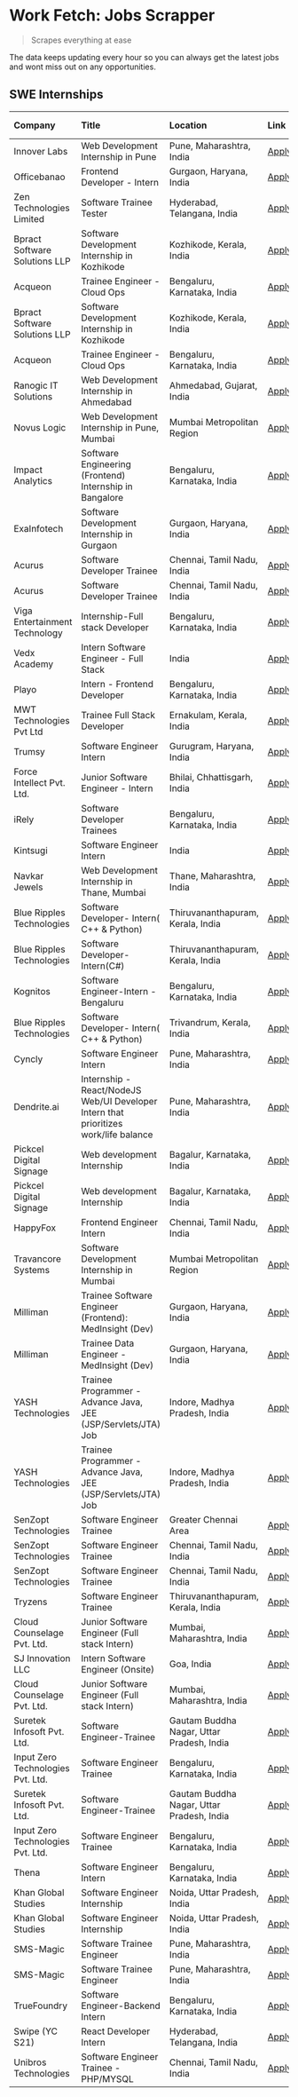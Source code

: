 # Work Fetch: Jobs Scrapper
> Scrapes everything at ease

The data keeps updating every hour so you can always get the latest jobs and wont miss out on any opportunities.

## SWE Internships
<!--START_SECTION:workfetch-->
| Company                           | Title                                                                                | Location                                  | Link                                                                                                                                                                                                                                                                                                | Date Posted   |
|:----------------------------------|:-------------------------------------------------------------------------------------|:------------------------------------------|:----------------------------------------------------------------------------------------------------------------------------------------------------------------------------------------------------------------------------------------------------------------------------------------------------|:--------------|
| Innover Labs                      | Web Development Internship in Pune                                                   | Pune, Maharashtra, India                  | [Apply](https://in.linkedin.com/jobs/view/web-development-internship-in-pune-at-innover-labs-3875494237?position=12&pageNum=0&refId=oNWcbmKuoMAIU1KllIfvsg%3D%3D&trackingId=Xav9D%2B6zp1ymVlJhZ7TcIQ%3D%3D&trk=public_jobs_jserp-result_search-card)                                                | 2024-03-28    |
| Officebanao                       | Frontend Developer - Intern                                                          | Gurgaon, Haryana, India                   | [Apply](https://in.linkedin.com/jobs/view/frontend-developer-intern-at-officebanao-3871265915?position=18&pageNum=0&refId=oNWcbmKuoMAIU1KllIfvsg%3D%3D&trackingId=RnQJMY9N%2BOhrI%2F%2BTdCLZ3g%3D%3D&trk=public_jobs_jserp-result_search-card)                                                      | 2024-03-28    |
| Zen Technologies Limited          | Software Trainee Tester                                                              | Hyderabad, Telangana, India               | [Apply](https://in.linkedin.com/jobs/view/software-trainee-tester-at-zen-technologies-limited-3872036112?position=14&pageNum=0&refId=oNWcbmKuoMAIU1KllIfvsg%3D%3D&trackingId=S8XBfL5yrTc%2FDGSfROdGFw%3D%3D&trk=public_jobs_jserp-result_search-card)                                               | 2024-03-27    |
| Bpract Software Solutions LLP     | Software Development Internship in Kozhikode                                         | Kozhikode, Kerala, India                  | [Apply](https://in.linkedin.com/jobs/view/software-development-internship-in-kozhikode-at-bpract-software-solutions-llp-3874054300?position=27&pageNum=0&refId=oNWcbmKuoMAIU1KllIfvsg%3D%3D&trackingId=Xb6hT1jO7S0g21ErcAvCWQ%3D%3D&trk=public_jobs_jserp-result_search-card)                       | 2024-03-27    |
| Acqueon                           | Trainee Engineer - Cloud Ops                                                         | Bengaluru, Karnataka, India               | [Apply](https://in.linkedin.com/jobs/view/trainee-engineer-cloud-ops-at-acqueon-3871481740?position=58&pageNum=0&refId=oNWcbmKuoMAIU1KllIfvsg%3D%3D&trackingId=NaIj1pxA2aqI8D4RtdoPfA%3D%3D&trk=public_jobs_jserp-result_search-card)                                                               | 2024-03-27    |
| Bpract Software Solutions LLP     | Software Development Internship in Kozhikode                                         | Kozhikode, Kerala, India                  | [Apply](https://in.linkedin.com/jobs/view/software-development-internship-in-kozhikode-at-bpract-software-solutions-llp-3874054300?position=2&pageNum=2&refId=9eZLSF6fkzY8SmyGqC%2Fk6g%3D%3D&trackingId=Gkr7VvcziIv0kLO4%2F3zyNg%3D%3D&trk=public_jobs_jserp-result_search-card)                    | 2024-03-27    |
| Acqueon                           | Trainee Engineer - Cloud Ops                                                         | Bengaluru, Karnataka, India               | [Apply](https://in.linkedin.com/jobs/view/trainee-engineer-cloud-ops-at-acqueon-3871481740?position=9&pageNum=5&refId=PTRvoLy2BXp7WDAkkwATRg%3D%3D&trackingId=KC9EsclwOXA5ZeuAHCDFwA%3D%3D&trk=public_jobs_jserp-result_search-card)                                                                | 2024-03-27    |
| Ranogic IT Solutions              | Web Development Internship in Ahmedabad                                              | Ahmedabad, Gujarat, India                 | [Apply](https://in.linkedin.com/jobs/view/web-development-internship-in-ahmedabad-at-ranogic-it-solutions-3874056150?position=9&pageNum=7&refId=ZxwvAOpxW7yGU%2B0FUdQdbA%3D%3D&trackingId=n71HZmS1Rf9oQL2pgEwxdg%3D%3D&trk=public_jobs_jserp-result_search-card)                                    | 2024-03-27    |
| Novus Logic                       | Web Development Internship in Pune, Mumbai                                           | Mumbai Metropolitan Region                | [Apply](https://in.linkedin.com/jobs/view/web-development-internship-in-pune-mumbai-at-novus-logic-3874051574?position=10&pageNum=7&refId=ZxwvAOpxW7yGU%2B0FUdQdbA%3D%3D&trackingId=XvHw4qzSJGZj8UblhGQ%2Bcw%3D%3D&trk=public_jobs_jserp-result_search-card)                                        | 2024-03-27    |
| Impact Analytics                  | Software Engineering (Frontend) Internship in Bangalore                              | Bengaluru, Karnataka, India               | [Apply](https://in.linkedin.com/jobs/view/software-engineering-frontend-internship-in-bangalore-at-impact-analytics-3872535077?position=5&pageNum=0&refId=oNWcbmKuoMAIU1KllIfvsg%3D%3D&trackingId=pvE00651qGWC0IxkWCVZog%3D%3D&trk=public_jobs_jserp-result_search-card)                            | 2024-03-26    |
| ExaInfotech                       | Software Development Internship in Gurgaon                                           | Gurgaon, Haryana, India                   | [Apply](https://in.linkedin.com/jobs/view/software-development-internship-in-gurgaon-at-exainfotech-3872534185?position=21&pageNum=0&refId=oNWcbmKuoMAIU1KllIfvsg%3D%3D&trackingId=qqOwaOPU4G60Z652oOVfkQ%3D%3D&trk=public_jobs_jserp-result_search-card)                                           | 2024-03-26    |
| Acurus                            | Software Developer Trainee                                                           | Chennai, Tamil Nadu, India                | [Apply](https://in.linkedin.com/jobs/view/software-developer-trainee-at-acurus-3871400616?position=29&pageNum=0&refId=oNWcbmKuoMAIU1KllIfvsg%3D%3D&trackingId=7jo2udsQB2kk3hIH7E2tIQ%3D%3D&trk=public_jobs_jserp-result_search-card)                                                                | 2024-03-26    |
| Acurus                            | Software Developer Trainee                                                           | Chennai, Tamil Nadu, India                | [Apply](https://in.linkedin.com/jobs/view/software-developer-trainee-at-acurus-3871400616?position=4&pageNum=2&refId=9eZLSF6fkzY8SmyGqC%2Fk6g%3D%3D&trackingId=pfImXppcj33FN5a9iaIWHA%3D%3D&trk=public_jobs_jserp-result_search-card)                                                               | 2024-03-26    |
| Viga Entertainment Technology     | Internship-Full stack Developer                                                      | Bengaluru, Karnataka, India               | [Apply](https://in.linkedin.com/jobs/view/internship-full-stack-developer-at-viga-entertainment-technology-3870669789?position=42&pageNum=0&refId=oNWcbmKuoMAIU1KllIfvsg%3D%3D&trackingId=oy3OM27rAr8GKIhC1%2FBnkA%3D%3D&trk=public_jobs_jserp-result_search-card)                                  | 2024-03-25    |
| Vedx Academy                      | Intern Software Engineer - Full Stack                                                | India                                     | [Apply](https://in.linkedin.com/jobs/view/intern-software-engineer-full-stack-at-vedx-academy-3869646013?position=4&pageNum=7&refId=ZxwvAOpxW7yGU%2B0FUdQdbA%3D%3D&trackingId=XtI%2Fr5hyUq77wJ0Mhdy0Hw%3D%3D&trk=public_jobs_jserp-result_search-card)                                              | 2024-03-25    |
| Playo                             | Intern - Frontend Developer                                                          | Bengaluru, Karnataka, India               | [Apply](https://in.linkedin.com/jobs/view/intern-frontend-developer-at-playo-3864131172?position=8&pageNum=0&refId=oNWcbmKuoMAIU1KllIfvsg%3D%3D&trackingId=yqNl9hlTa9kNDUdeJPBLOA%3D%3D&trk=public_jobs_jserp-result_search-card)                                                                   | 2024-03-22    |
| MWT Technologies Pvt Ltd          | Trainee Full Stack Developer                                                         | Ernakulam, Kerala, India                  | [Apply](https://in.linkedin.com/jobs/view/trainee-full-stack-developer-at-mwt-technologies-pvt-ltd-3863344037?position=10&pageNum=0&refId=oNWcbmKuoMAIU1KllIfvsg%3D%3D&trackingId=EXhnSAaUxLwevrjZUSvP2w%3D%3D&trk=public_jobs_jserp-result_search-card)                                            | 2024-03-20    |
| Trumsy                            | Software Engineer Intern                                                             | Gurugram, Haryana, India                  | [Apply](https://in.linkedin.com/jobs/view/software-engineer-intern-at-trumsy-3864795201?position=45&pageNum=0&refId=oNWcbmKuoMAIU1KllIfvsg%3D%3D&trackingId=9KfjWIJXNvQ64Z2ffxLjkw%3D%3D&trk=public_jobs_jserp-result_search-card)                                                                  | 2024-03-20    |
| Force Intellect Pvt. Ltd.         | Junior Software Engineer - Intern                                                    | Bhilai, Chhattisgarh, India               | [Apply](https://in.linkedin.com/jobs/view/junior-software-engineer-intern-at-force-intellect-pvt-ltd-3862286436?position=2&pageNum=7&refId=ZxwvAOpxW7yGU%2B0FUdQdbA%3D%3D&trackingId=5YK6SK%2F9vPTHC0d8O1AUyg%3D%3D&trk=public_jobs_jserp-result_search-card)                                       | 2024-03-19    |
| iRely                             | Software Developer Trainees                                                          | Bengaluru, Karnataka, India               | [Apply](https://in.linkedin.com/jobs/view/software-developer-trainees-at-irely-3860566039?position=3&pageNum=0&refId=oNWcbmKuoMAIU1KllIfvsg%3D%3D&trackingId=ELLpLm0p9aF8jzSZ2KFBEw%3D%3D&trk=public_jobs_jserp-result_search-card)                                                                 | 2024-03-18    |
| Kintsugi                          | Software Engineer Intern                                                             | India                                     | [Apply](https://in.linkedin.com/jobs/view/software-engineer-intern-at-kintsugi-3857074071?position=39&pageNum=0&refId=oNWcbmKuoMAIU1KllIfvsg%3D%3D&trackingId=iT01DkHPD36XZ%2F7dmI80oA%3D%3D&trk=public_jobs_jserp-result_search-card)                                                              | 2024-03-16    |
| Navkar Jewels                     | Web Development Internship in Thane, Mumbai                                          | Thane, Maharashtra, India                 | [Apply](https://in.linkedin.com/jobs/view/web-development-internship-in-thane-mumbai-at-navkar-jewels-3858087224?position=3&pageNum=7&refId=ZxwvAOpxW7yGU%2B0FUdQdbA%3D%3D&trackingId=iwP8%2Bzha%2FNhG4Bfp7GEaKQ%3D%3D&trk=public_jobs_jserp-result_search-card)                                    | 2024-03-15    |
| Blue Ripples Technologies         | Software Developer- Intern( C++ & Python)                                            | Thiruvananthapuram, Kerala, India         | [Apply](https://in.linkedin.com/jobs/view/software-developer-intern-c%2B%2B-python-at-blue-ripples-technologies-3855594494?position=20&pageNum=0&refId=oNWcbmKuoMAIU1KllIfvsg%3D%3D&trackingId=faNCexzmev1uUAUgJ3ibHg%3D%3D&trk=public_jobs_jserp-result_search-card)                               | 2024-03-14    |
| Blue Ripples Technologies         | Software Developer- Intern(C#)                                                       | Thiruvananthapuram, Kerala, India         | [Apply](https://in.linkedin.com/jobs/view/software-developer-intern-c%23-at-blue-ripples-technologies-3855593506?position=8&pageNum=7&refId=ZxwvAOpxW7yGU%2B0FUdQdbA%3D%3D&trackingId=sCOiQ6MyTDtlCEP6pBTCSw%3D%3D&trk=public_jobs_jserp-result_search-card)                                        | 2024-03-14    |
| Kognitos                          | Software Engineer-Intern -Bengaluru                                                  | Bengaluru, Karnataka, India               | [Apply](https://in.linkedin.com/jobs/view/software-engineer-intern-bengaluru-at-kognitos-3855361239?position=7&pageNum=0&refId=oNWcbmKuoMAIU1KllIfvsg%3D%3D&trackingId=wsqbZ0P8FiHWErH3Z1TThg%3D%3D&trk=public_jobs_jserp-result_search-card)                                                       | 2024-03-13    |
| Blue Ripples Technologies         | Software Developer- Intern( C++  & Python)                                           | Trivandrum, Kerala, India                 | [Apply](https://in.linkedin.com/jobs/view/software-developer-intern-c%2B%2B-python-at-blue-ripples-technologies-3856150730?position=19&pageNum=0&refId=oNWcbmKuoMAIU1KllIfvsg%3D%3D&trackingId=WvLDj%2BJ5ONXygz%2FMWeixJg%3D%3D&trk=public_jobs_jserp-result_search-card)                           | 2024-03-13    |
| Cyncly                            | Software Engineer Intern                                                             | Pune, Maharashtra, India                  | [Apply](https://in.linkedin.com/jobs/view/software-engineer-intern-at-cyncly-3853990178?position=24&pageNum=0&refId=oNWcbmKuoMAIU1KllIfvsg%3D%3D&trackingId=ylJNfoKVwpiOjrnbIWZG1Q%3D%3D&trk=public_jobs_jserp-result_search-card)                                                                  | 2024-03-13    |
| Dendrite.ai                       | Internship - React/NodeJS Web/UI Developer Intern that prioritizes work/life balance | Pune, Maharashtra, India                  | [Apply](https://in.linkedin.com/jobs/view/internship-react-nodejs-web-ui-developer-intern-that-prioritizes-work-life-balance-at-dendrite-ai-3853583200?position=38&pageNum=0&refId=oNWcbmKuoMAIU1KllIfvsg%3D%3D&trackingId=jp%2FPRRcaYmvkzsdsmYNbOw%3D%3D&trk=public_jobs_jserp-result_search-card) | 2024-03-12    |
| Pickcel Digital Signage           | Web development Internship                                                           | Bagalur, Karnataka, India                 | [Apply](https://in.linkedin.com/jobs/view/web-development-internship-at-pickcel-digital-signage-3849506118?position=57&pageNum=0&refId=oNWcbmKuoMAIU1KllIfvsg%3D%3D&trackingId=VHvqtl32QD1YoqAJhV6rpg%3D%3D&trk=public_jobs_jserp-result_search-card)                                               | 2024-03-08    |
| Pickcel Digital Signage           | Web development Internship                                                           | Bagalur, Karnataka, India                 | [Apply](https://in.linkedin.com/jobs/view/web-development-internship-at-pickcel-digital-signage-3849506118?position=8&pageNum=5&refId=PTRvoLy2BXp7WDAkkwATRg%3D%3D&trackingId=YY%2F1I3mzzZ%2Fm5ckYzBlfDA%3D%3D&trk=public_jobs_jserp-result_search-card)                                            | 2024-03-08    |
| HappyFox                          | Frontend Engineer Intern                                                             | Chennai, Tamil Nadu, India                | [Apply](https://in.linkedin.com/jobs/view/frontend-engineer-intern-at-happyfox-3848357951?position=48&pageNum=0&refId=oNWcbmKuoMAIU1KllIfvsg%3D%3D&trackingId=qz3keRzFQn9g1%2BiD2dkMxw%3D%3D&trk=public_jobs_jserp-result_search-card)                                                              | 2024-03-07    |
| Travancore Systems                | Software Development Internship in Mumbai                                            | Mumbai Metropolitan Region                | [Apply](https://in.linkedin.com/jobs/view/software-development-internship-in-mumbai-at-travancore-systems-3847706952?position=47&pageNum=0&refId=oNWcbmKuoMAIU1KllIfvsg%3D%3D&trackingId=OAaXl1pvWIziKeuU%2BdhZXQ%3D%3D&trk=public_jobs_jserp-result_search-card)                                   | 2024-03-05    |
| Milliman                          | Trainee Software Engineer (Frontend): MedInsight (Dev)                               | Gurgaon, Haryana, India                   | [Apply](https://in.linkedin.com/jobs/view/trainee-software-engineer-frontend-medinsight-dev-at-milliman-3792874280?position=11&pageNum=0&refId=oNWcbmKuoMAIU1KllIfvsg%3D%3D&trackingId=oMlalZ4xjQz6iuZcjG4kag%3D%3D&trk=public_jobs_jserp-result_search-card)                                       | 2024-03-01    |
| Milliman                          | Trainee Data Engineer - MedInsight (Dev)                                             | Gurgaon, Haryana, India                   | [Apply](https://in.linkedin.com/jobs/view/trainee-data-engineer-medinsight-dev-at-milliman-3789275187?position=5&pageNum=7&refId=ZxwvAOpxW7yGU%2B0FUdQdbA%3D%3D&trackingId=nLr1S5GU24DQPNT9Yws3jg%3D%3D&trk=public_jobs_jserp-result_search-card)                                                   | 2024-02-23    |
| YASH Technologies                 | Trainee Programmer - Advance Java, JEE (JSP/Servlets/JTA) Job                        | Indore, Madhya Pradesh, India             | [Apply](https://in.linkedin.com/jobs/view/trainee-programmer-advance-java-jee-jsp-servlets-jta-job-at-yash-technologies-3811759183?position=28&pageNum=0&refId=oNWcbmKuoMAIU1KllIfvsg%3D%3D&trackingId=HdSVaiAfnFyJieYnie%2BicA%3D%3D&trk=public_jobs_jserp-result_search-card)                     | 2024-02-13    |
| YASH Technologies                 | Trainee Programmer - Advance Java, JEE (JSP/Servlets/JTA) Job                        | Indore, Madhya Pradesh, India             | [Apply](https://in.linkedin.com/jobs/view/trainee-programmer-advance-java-jee-jsp-servlets-jta-job-at-yash-technologies-3811759183?position=3&pageNum=2&refId=9eZLSF6fkzY8SmyGqC%2Fk6g%3D%3D&trackingId=o1A0uB0C5mLy6AS8UdYchg%3D%3D&trk=public_jobs_jserp-result_search-card)                      | 2024-02-13    |
| SenZopt Technologies              | Software Engineer Trainee                                                            | Greater Chennai Area                      | [Apply](https://in.linkedin.com/jobs/view/software-engineer-trainee-at-senzopt-technologies-3827688781?position=40&pageNum=0&refId=oNWcbmKuoMAIU1KllIfvsg%3D%3D&trackingId=jzll2d%2BPPdzI7zVYu4VC0A%3D%3D&trk=public_jobs_jserp-result_search-card)                                                 | 2024-02-12    |
| SenZopt Technologies              | Software Engineer Trainee                                                            | Chennai, Tamil Nadu, India                | [Apply](https://in.linkedin.com/jobs/view/software-engineer-trainee-at-senzopt-technologies-3827686880?position=56&pageNum=0&refId=oNWcbmKuoMAIU1KllIfvsg%3D%3D&trackingId=6eh22mypLdATZFVaQ9X2IQ%3D%3D&trk=public_jobs_jserp-result_search-card)                                                   | 2024-02-12    |
| SenZopt Technologies              | Software Engineer Trainee                                                            | Chennai, Tamil Nadu, India                | [Apply](https://in.linkedin.com/jobs/view/software-engineer-trainee-at-senzopt-technologies-3827686880?position=7&pageNum=5&refId=PTRvoLy2BXp7WDAkkwATRg%3D%3D&trackingId=GgKO7FozR9k%2BfeKZImcztw%3D%3D&trk=public_jobs_jserp-result_search-card)                                                  | 2024-02-12    |
| Tryzens                           | Software Engineer Trainee                                                            | Thiruvananthapuram, Kerala, India         | [Apply](https://in.linkedin.com/jobs/view/software-engineer-trainee-at-tryzens-3809363491?position=43&pageNum=0&refId=oNWcbmKuoMAIU1KllIfvsg%3D%3D&trackingId=3t%2B%2BC9Cmgo6IqXxz%2FTw5KQ%3D%3D&trk=public_jobs_jserp-result_search-card)                                                          | 2024-01-18    |
| Cloud Counselage Pvt. Ltd.        | Junior Software Engineer (Full stack Intern)                                         | Mumbai, Maharashtra, India                | [Apply](https://in.linkedin.com/jobs/view/junior-software-engineer-full-stack-intern-at-cloud-counselage-pvt-ltd-3803132814?position=33&pageNum=0&refId=oNWcbmKuoMAIU1KllIfvsg%3D%3D&trackingId=HBlZjkumqjTY4pwYuc7slQ%3D%3D&trk=public_jobs_jserp-result_search-card)                              | 2024-01-11    |
| SJ Innovation LLC                 | Intern Software Engineer (Onsite)                                                    | Goa, India                                | [Apply](https://in.linkedin.com/jobs/view/intern-software-engineer-onsite-at-sj-innovation-llc-3799959011?position=49&pageNum=0&refId=oNWcbmKuoMAIU1KllIfvsg%3D%3D&trackingId=oZsu%2BUEogKi7eSgL4CWgTg%3D%3D&trk=public_jobs_jserp-result_search-card)                                              | 2024-01-11    |
| Cloud Counselage Pvt. Ltd.        | Junior Software Engineer (Full stack Intern)                                         | Mumbai, Maharashtra, India                | [Apply](https://in.linkedin.com/jobs/view/junior-software-engineer-full-stack-intern-at-cloud-counselage-pvt-ltd-3803132814?position=8&pageNum=2&refId=9eZLSF6fkzY8SmyGqC%2Fk6g%3D%3D&trackingId=yNdeZcfFlsfpZDkaz9mi2A%3D%3D&trk=public_jobs_jserp-result_search-card)                             | 2024-01-11    |
| Suretek Infosoft Pvt. Ltd.        | Software Engineer-Trainee                                                            | Gautam Buddha Nagar, Uttar Pradesh, India | [Apply](https://in.linkedin.com/jobs/view/software-engineer-trainee-at-suretek-infosoft-pvt-ltd-3800934643?position=30&pageNum=0&refId=oNWcbmKuoMAIU1KllIfvsg%3D%3D&trackingId=aKDjsjiNc2fTUzCvGAW%2FPQ%3D%3D&trk=public_jobs_jserp-result_search-card)                                             | 2024-01-09    |
| Input Zero Technologies Pvt. Ltd. | Software Engineer Trainee                                                            | Bengaluru, Karnataka, India               | [Apply](https://in.linkedin.com/jobs/view/software-engineer-trainee-at-input-zero-technologies-pvt-ltd-3800927643?position=35&pageNum=0&refId=oNWcbmKuoMAIU1KllIfvsg%3D%3D&trackingId=UUXwtN8Kd1JdqY4Gv%2Fdd0g%3D%3D&trk=public_jobs_jserp-result_search-card)                                      | 2024-01-09    |
| Suretek Infosoft Pvt. Ltd.        | Software Engineer-Trainee                                                            | Gautam Buddha Nagar, Uttar Pradesh, India | [Apply](https://in.linkedin.com/jobs/view/software-engineer-trainee-at-suretek-infosoft-pvt-ltd-3800934643?position=5&pageNum=2&refId=9eZLSF6fkzY8SmyGqC%2Fk6g%3D%3D&trackingId=nyAlCS7qwGKsmN1pI2GUqg%3D%3D&trk=public_jobs_jserp-result_search-card)                                              | 2024-01-09    |
| Input Zero Technologies Pvt. Ltd. | Software Engineer Trainee                                                            | Bengaluru, Karnataka, India               | [Apply](https://in.linkedin.com/jobs/view/software-engineer-trainee-at-input-zero-technologies-pvt-ltd-3800927643?position=10&pageNum=2&refId=9eZLSF6fkzY8SmyGqC%2Fk6g%3D%3D&trackingId=7FsTEvEqeEOEEO7Me%2Fn0EQ%3D%3D&trk=public_jobs_jserp-result_search-card)                                    | 2024-01-09    |
| Thena                             | Software Engineer Intern                                                             | Bengaluru, Karnataka, India               | [Apply](https://in.linkedin.com/jobs/view/software-engineer-intern-at-thena-3778731751?position=23&pageNum=0&refId=oNWcbmKuoMAIU1KllIfvsg%3D%3D&trackingId=LIEnaRvbdVrOVxl0hm%2FwiA%3D%3D&trk=public_jobs_jserp-result_search-card)                                                                 | 2023-12-05    |
| Khan Global Studies               | Software Engineer Internship                                                         | Noida, Uttar Pradesh, India               | [Apply](https://in.linkedin.com/jobs/view/software-engineer-internship-at-khan-global-studies-3766942197?position=59&pageNum=0&refId=oNWcbmKuoMAIU1KllIfvsg%3D%3D&trackingId=qHd2wY8phhjZKk2MdDaTCA%3D%3D&trk=public_jobs_jserp-result_search-card)                                                 | 2023-11-27    |
| Khan Global Studies               | Software Engineer Internship                                                         | Noida, Uttar Pradesh, India               | [Apply](https://in.linkedin.com/jobs/view/software-engineer-internship-at-khan-global-studies-3766942197?position=10&pageNum=5&refId=PTRvoLy2BXp7WDAkkwATRg%3D%3D&trackingId=cJ3EUb%2FXpFb3fsPDQpLMrw%3D%3D&trk=public_jobs_jserp-result_search-card)                                               | 2023-11-27    |
| SMS-Magic                         | Software Trainee Engineer                                                            | Pune, Maharashtra, India                  | [Apply](https://in.linkedin.com/jobs/view/software-trainee-engineer-at-sms-magic-3761409781?position=34&pageNum=0&refId=oNWcbmKuoMAIU1KllIfvsg%3D%3D&trackingId=gqMlaiLtWLqI0GQ%2F639h%2BQ%3D%3D&trk=public_jobs_jserp-result_search-card)                                                          | 2023-11-16    |
| SMS-Magic                         | Software Trainee Engineer                                                            | Pune, Maharashtra, India                  | [Apply](https://in.linkedin.com/jobs/view/software-trainee-engineer-at-sms-magic-3761409781?position=9&pageNum=2&refId=9eZLSF6fkzY8SmyGqC%2Fk6g%3D%3D&trackingId=ahbql5v5e0nxJkiLgxKzDw%3D%3D&trk=public_jobs_jserp-result_search-card)                                                             | 2023-11-16    |
| TrueFoundry                       | Software Engineer-Backend Intern                                                     | Bengaluru, Karnataka, India               | [Apply](https://in.linkedin.com/jobs/view/software-engineer-backend-intern-at-truefoundry-3779508170?position=36&pageNum=0&refId=oNWcbmKuoMAIU1KllIfvsg%3D%3D&trackingId=Nd2dk%2BS7G1riJftyvp0MOw%3D%3D&trk=public_jobs_jserp-result_search-card)                                                   | 2023-11-10    |
| Swipe (YC S21)                    | React Developer Intern                                                               | Hyderabad, Telangana, India               | [Apply](https://in.linkedin.com/jobs/view/react-developer-intern-at-swipe-yc-s21-3737600089?position=25&pageNum=0&refId=oNWcbmKuoMAIU1KllIfvsg%3D%3D&trackingId=l%2BqqJDkIv%2FOcAojUmO6Q9Q%3D%3D&trk=public_jobs_jserp-result_search-card)                                                          | 2023-10-13    |
| Unibros Technologies              | Software Engineer Trainee - PHP/MYSQL                                                | Chennai, Tamil Nadu, India                | [Apply](https://in.linkedin.com/jobs/view/software-engineer-trainee-php-mysql-at-unibros-technologies-3656599241?position=44&pageNum=0&refId=oNWcbmKuoMAIU1KllIfvsg%3D%3D&trackingId=%2BzgWvU%2Bu2ajVKzG6T3JT%2Fw%3D%3D&trk=public_jobs_jserp-result_search-card)                                   | 2023-06-12    |
<!--END_SECTION:workfetch-->
